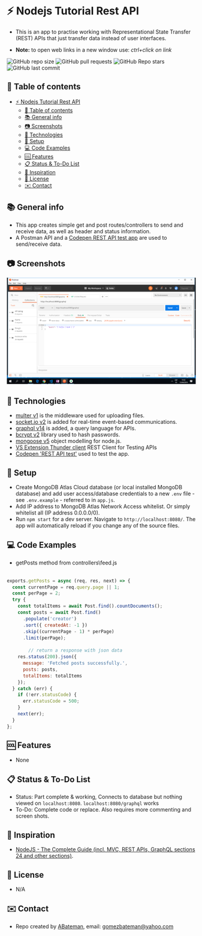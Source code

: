 # :zap: Nodejs Tutorial Rest API

* This is an app to practise working with Representational State Transfer (REST) APIs that just transfer data instead of user interfaces.

* **Note:** to open web links in a new window use: _ctrl+click on link_

![GitHub repo size](https://img.shields.io/github/repo-size/AndrewJBateman/nodejs-tutorial-rest-api?style=plastic)
![GitHub pull requests](https://img.shields.io/github/issues-pr/AndrewJBateman/nodejs-tutorial-rest-api?style=plastic)
![GitHub Repo stars](https://img.shields.io/github/stars/AndrewJBateman/nodejs-tutorial-rest-api?style=plastic)
![GitHub last commit](https://img.shields.io/github/last-commit/AndrewJBateman/nodejs-tutorial-rest-api?style=plastic)

## :page_facing_up: Table of contents

* [:zap: Nodejs Tutorial Rest API](#zap-nodejs-tutorial-rest-api)
  * [:page_facing_up: Table of contents](#page_facing_up-table-of-contents)
  * [:books: General info](#books-general-info)
  * [:camera: Screenshots](#camera-screenshots)
  * [:signal_strength: Technologies](#signal_strength-technologies)
  * [:floppy_disk: Setup](#floppy_disk-setup)
  * [:computer: Code Examples](#computer-code-examples)
  * [:cool: Features](#cool-features)
  * [:clipboard: Status & To-Do List](#clipboard-status--to-do-list)
  * [:clap: Inspiration](#clap-inspiration)
  * [:file_folder: License](#file_folder-license)
  * [:envelope: Contact](#envelope-contact)

## :books: General info

* This app creates simple get and post routes/controllers to send and receive data, as well as header and status information.
* A Postman API and a [Codepen REST API test app](https://codepen.io/AndrewJBateman/pen/dwbVaX?editors=0010) are used to send/receive data.

## :camera: Screenshots

![Example screenshot](./images/postman.png)

## :signal_strength: Technologies

* [multer v1](https://www.npmjs.com/package/multer) is the middleware used for uploading files.
* [socket.io v2](https://socket.io/) is added for real-time event-based communications.
* [graphql v14](https://www.graphql.org/) is added, a query language for APIs.
* [bcrypt v2](https://www.npmjs.com/package/bcrypt) library used to hash passwords.
* [mongoose v5](https://mongoosejs.com/) object modelling for node.js.
* [VS Extension Thunder client](https://www.thunderclient.com/) REST Client for Testing APIs
* [Codepen 'REST API test'](https://codepen.io/AndrewJBateman/pen/dwbVaX?editors=1010) used to test the app.

## :floppy_disk: Setup

* Create MongoDB Atlas Cloud database (or local installed MongoDB database) and add user access/database credentials to a new `.env` file - see `.env.example` - referred to in `app.js`.
* Add IP address to MongoDB Atlas Network Access whitelist. Or simply whitelist all (IP address 0.0.0.0/0).
* Run `npm start` for a dev server. Navigate to `http://localhost:8080/`. The app will automatically reload if you change any of the source files.

## :computer: Code Examples

* getPosts method from controllers\feed.js

```javascript

exports.getPosts = async (req, res, next) => {
  const currentPage = req.query.page || 1;
  const perPage = 2;
  try {
    const totalItems = await Post.find().countDocuments();
    const posts = await Post.find()
      .populate('creator')
      .sort({ createdAt: -1 })
      .skip((currentPage - 1) * perPage)
      .limit(perPage);

        // return a response with json data
    res.status(200).json({
      message: 'Fetched posts successfully.',
      posts: posts,
      totalItems: totalItems
    });
  } catch (err) {
    if (!err.statusCode) {
      err.statusCode = 500;
    }
    next(err);
  }
};

```

## :cool: Features

* None

## :clipboard: Status & To-Do List

* Status: Part complete & working, Connects to database but nothing viewed on `localhost:8080`. `localhost:8080/graphql` works
* To-Do: Complete code or replace. Also requires more commenting and screen shots.

## :clap: Inspiration

* [NodeJS - The Complete Guide (incl. MVC, REST APIs, GraphQL sections 24 and other sections)](https://www.udemy.com/nodejs-the-complete-guide/).

## :file_folder: License

* N/A

## :envelope: Contact

* Repo created by [ABateman](https://github.com/AndrewJBateman), email: gomezbateman@yahoo.com

